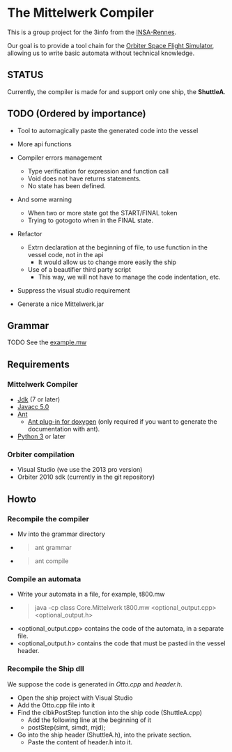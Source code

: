 # The Mittelwerk Compiler

This is a group project for the 3info from the [INSA-Rennes](http://www.insa-rennes.fr/en.html).

Our goal is to provide a tool chain for the [Orbiter Space Flight Simulator](http://orbit.medphys.ucl.ac.uk/), allowing us to write basic automata without technical knowledge.

## STATUS
Currently, the compiler is made for and support only one ship, the **ShuttleA**.


## TODO (Ordered by importance)
* Tool to automagically paste the generated code into the vessel
* More api functions
* Compiler errors management
  * Type verification for expression and function call
  * Void does not have returns statements.
  * No state has been defined.
* And some warning
  * When two or more state got the START/FINAL token
  * Trying to gotogoto when in the FINAL state.
* Refactor
  * Extrn declaration at the beginning of file, to use function in the vessel code, not in the api
    * It would allow us to change more easily the ship
  * Use of a beautifier third party script
    * This way, we will not have to manage the code indentation, etc.

* Suppress the visual studio requirement

* Generate a nice Mittelwerk.jar


## Grammar
TODO
See the [example.mw](grammar/test/example.mw)



## Requirements

### Mittelwerk Compiler
* [Jdk](http://www.oracle.com/technetwork/java/javase/downloads/jdk8-downloads-2133151.html) (7 or later)
* [Javacc 5.0](https://java.net/projects/javacc/downloads)
* [Ant](https://ant.apache.org/manual/index.html)
  * [Ant plug-in for doxygen](http://ant-doxygen.blogspot.fr/) (only required if you want to generate the documentation with ant).
* [Python 3](https://www.python.org/downloads/) or later

### Orbiter compilation
* Visual Studio (we use the 2013 pro version)
* Orbiter 2010 sdk (currently in the git repository)


## Howto
### Recompile the compiler
* Mv into the grammar directory
* > ant grammar
* > ant compile

### Compile an automata
* Write your automata in a file, for example, t800.mw
* > java -cp class Core.Mittelwerk t800.mw <optional_output.cpp> <optional_output.h>
* <optional_output.cpp> contains the code of the automata, in a separate file.
* <optional_output.h> contains the code that must be pasted in the vessel header.

### Recompile the Ship dll
We suppose the code is generated in *Otto.cpp* and *header.h*.
* Open the ship project with Visual Studio
* Add the Otto.cpp file into it
* Find the clbkPostStep function into the ship code (ShuttleA.cpp)
  * Add the following line at the beginning of it
  * postStep(simt, simdt, mjd);
* Go into the ship header (ShuttleA.h), into the private section.
  * Paste the content of header.h into it.

